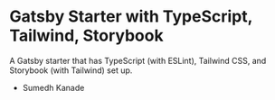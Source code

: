 # Gatsby Starter with TypeScript, Tailwind, Storybook

A Gatsby starter that has TypeScript (with ESLint), Tailwind CSS, and Storybook (with Tailwind) set up. 

- Sumedh Kanade